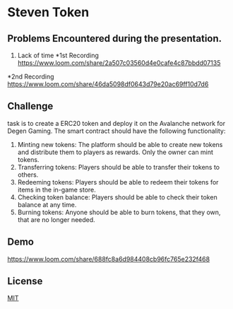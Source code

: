 # Steven Token

## Problems Encountered during the presentation.
1. Lack of time
*1st Recording https://www.loom.com/share/2a507c03560d4e0cafe4c87bbdd07135

*2nd Recording https://www.loom.com/share/46da5098df0643d79e20ac69ff10d7d6


## Challenge
task is to create a ERC20 token and deploy it on the Avalanche network for Degen Gaming. The smart contract should have the following functionality:

1. Minting new tokens: The platform should be able to create new tokens and distribute them to players as rewards. Only the owner can mint tokens.
2. Transferring tokens: Players should be able to transfer their tokens to others.
3. Redeeming tokens: Players should be able to redeem their tokens for items in the in-game store.
4. Checking token balance: Players should be able to check their token balance at any time.
5. Burning tokens: Anyone should be able to burn tokens, that they own, that are no longer needed.


## Demo

https://www.loom.com/share/688fc8a6d984408cb96fc765e232f468


## License

[MIT](https://choosealicense.com/licenses/mit/)
